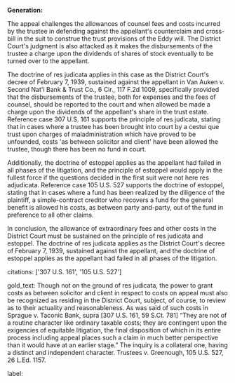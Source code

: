 **Generation:**


The appeal challenges the allowances of counsel fees and costs incurred by the trustee in defending against the appellant's counterclaim and cross-bill in the suit to construe the trust provisions of the Eddy will. The District Court's judgment is also attacked as it makes the disbursements of the trustee a charge upon the dividends of shares of stock eventually to be turned over to the appellant.

The doctrine of res judicata applies in this case as the District Court's decree of February 7, 1939, sustained against the appellant in Van Auken v. Second Nat'l Bank & Trust Co., 6 Cir., 117 F.2d 1009, specifically provided that the disbursements of the trustee, both for expenses and the fees of counsel, should be reported to the court and when allowed be made a charge upon the dividends of the appellant's share in the trust estate. Reference case 307 U.S. 161 supports the principle of res judicata, stating that in cases where a trustee has been brought into court by a cestui que trust upon charges of maladministration which have proved to be unfounded, costs 'as between solicitor and client' have been allowed the trustee, though there has been no fund in court.

Additionally, the doctrine of estoppel applies as the appellant had failed in all phases of the litigation, and the principle of estoppel would apply in the fullest force if the questions decided in the first suit were not here res adjudicata. Reference case 105 U.S. 527 supports the doctrine of estoppel, stating that in cases where a fund has been realized by the diligence of the plaintiff, a simple-contract creditor who recovers a fund for the general benefit is allowed his costs, as between party and-party, out of the fund in preference to all other claims.

In conclusion, the allowance of extraordinary fees and other costs in the District Court must be sustained on the principle of res judicata and estoppel. The doctrine of res judicata applies as the District Court's decree of February 7, 1939, sustained against the appellant, and the doctrine of estoppel applies as the appellant had failed in all phases of the litigation.

citations: ['307 U.S. 161', '105 U.S. 527']

gold_text: Though not on the ground of res judicata, the power to grant costs as between solicitor and client in respect to costs on appeal must also be recognized as residing in the District Court, subject, of course, to review as to their actuality and reasonableness. As was said of such costs in Sprague v. Taconic Bank, supra [307 U.S. 161, 59 S.Ct. 781] “They are not of a routine character like ordinary taxable costs; they are contingent upon the exigencies of equitable litigation, the final disposition of which in its entire process including appeal places such a claim in much better perspective than it would have at an earlier stage.” The inquiry is a collateral one, having a distinct and independent character. Trustees v. Greenough, 105 U.S. 527, 26 L.Ed. 1157.

label: 